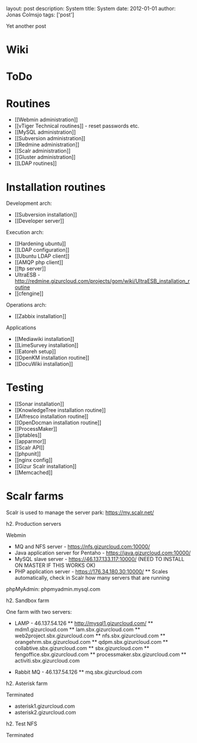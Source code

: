 layout: post
description: System
title: System
date: 2012-01-01
author: Jonas Colmsjo
tags: ['post']

Yet another post





# Wiki


# ToDo



# Routines

* [[Webmin administration]]
* [[vTiger Technical routines]] - reset passwords etc.
* [[MySQL administration]]
* [[Subversion administration]]
* [[Redmine administration]]
* [[Scalr administration]]
* [[Gluster administration]]
* [[LDAP routines]]


# Installation routines

Development arch:
* [[Subversion installation]]
* [[Developer server]]

Execution arch:
* [[Hardening ubuntu]]
* [[LDAP configuration]]
* [[Ubuntu LDAP client]]
* [[AMQP php client]]
* [[ftp server]]
* UltraESB - http://redmine.gizurcloud.com/projects/gom/wiki/UltraESB_installation_routine
* [[cfengine]]

Operations arch:
* [[Zabbix installation]]

Applications
* [[Mediawiki installation]]
* [[LimeSurvey installation]]
* [[Eatoreh setup]]
* [[OpenKM installation routine]]
* [[DocuWiki installation]]


# Testing

* [[Sonar installation]]
* [[KnowledgeTree installation routine]]
* [[Alfresco installation routine]]
* [[OpenDocman installation routine]]
* [[ProcessMaker]]
* [[iptables]]
* [[apparmor]]
* [[Scalr API]]
* [[phpunit]]
* [[nginx config]]
* [[Gizur Scalr installation]]
* [[Memcached]]


# Scalr farms

Scalr is used to manage the server park: https://my.scalr.net/

h2. Production servers

Webmin
* MQ and NFS server - https://nfs.gizurcloud.com:10000/
* Java application server for Pentaho - https://java.gizurcloud.com:10000/
* MySQL slave server - https://46.137.133.117:10000/ (NEED TO INSTALL ON MASTER IF THIS WORKS OK)
* PHP application server - https://176.34.180.30:10000/
** Scales automatically, check in Scalr how many servers that are running


phpMyAdmin: phpmyadmin.mysql.com


h2. Sandbox farm

One farm with two servers:
* LAMP - 46.137.54.126
** http://mysql1.gizurcloud.com/
** mdm1.gizurcloud.com
** lam.sbx.gizurcloud.com
** web2project.sbx.gizurcloud.com
** nfs.sbx.gizurcloud.com
** orangehrm.sbx.gizurcloud.com
** qdpm.sbx.gizurcloud.com
** collabtive.sbx.gizurcloud.com
** sbx.gizurcloud.com
** fengoffice.sbx.gizurcloud.com
** processmaker.sbx.gizurcloud.com
** activiti.sbx.gizurcloud.com

* Rabbit MQ - 46.137.54.126
** mq.sbx.gizurcloud.com


h2. Asterisk farm

Terminated

* asterisk1.gizurcloud.com
* asterisk2.gizurcloud.com


h2. Test NFS

Terminated

